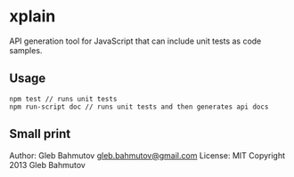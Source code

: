 # xplain

API generation tool for JavaScript that can include unit
tests as code samples.

## Usage

    npm test // runs unit tests
    npm run-script doc // runs unit tests and then generates api docs

## Small print
Author: Gleb Bahmutov <gleb.bahmutov@gmail.com>
License: MIT
Copyright 2013 Gleb Bahmutov